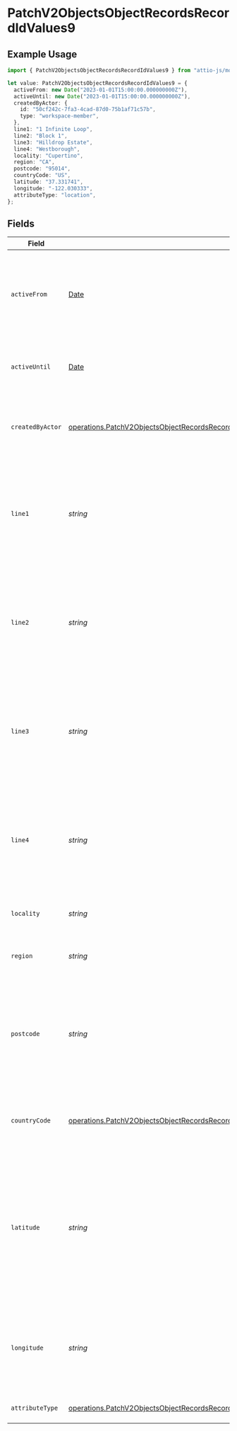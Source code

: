 # PatchV2ObjectsObjectRecordsRecordIdValues9

## Example Usage

```typescript
import { PatchV2ObjectsObjectRecordsRecordIdValues9 } from "attio-js/models/operations";

let value: PatchV2ObjectsObjectRecordsRecordIdValues9 = {
  activeFrom: new Date("2023-01-01T15:00:00.000000000Z"),
  activeUntil: new Date("2023-01-01T15:00:00.000000000Z"),
  createdByActor: {
    id: "50cf242c-7fa3-4cad-87d0-75b1af71c57b",
    type: "workspace-member",
  },
  line1: "1 Infinite Loop",
  line2: "Block 1",
  line3: "Hilldrop Estate",
  line4: "Westborough",
  locality: "Cupertino",
  region: "CA",
  postcode: "95014",
  countryCode: "US",
  latitude: "37.331741",
  longitude: "-122.030333",
  attributeType: "location",
};
```

## Fields

| Field                                                                                                                                                                                                                                                        | Type                                                                                                                                                                                                                                                         | Required                                                                                                                                                                                                                                                     | Description                                                                                                                                                                                                                                                  | Example                                                                                                                                                                                                                                                      |
| ------------------------------------------------------------------------------------------------------------------------------------------------------------------------------------------------------------------------------------------------------------ | ------------------------------------------------------------------------------------------------------------------------------------------------------------------------------------------------------------------------------------------------------------ | ------------------------------------------------------------------------------------------------------------------------------------------------------------------------------------------------------------------------------------------------------------ | ------------------------------------------------------------------------------------------------------------------------------------------------------------------------------------------------------------------------------------------------------------ | ------------------------------------------------------------------------------------------------------------------------------------------------------------------------------------------------------------------------------------------------------------ |
| `activeFrom`                                                                                                                                                                                                                                                 | [Date](https://developer.mozilla.org/en-US/docs/Web/JavaScript/Reference/Global_Objects/Date)                                                                                                                                                                | :heavy_check_mark:                                                                                                                                                                                                                                           | The point in time at which this value was made "active". `active_from` can be considered roughly analogous to `created_at`.                                                                                                                                  | 2023-01-01T15:00:00.000000000Z                                                                                                                                                                                                                               |
| `activeUntil`                                                                                                                                                                                                                                                | [Date](https://developer.mozilla.org/en-US/docs/Web/JavaScript/Reference/Global_Objects/Date)                                                                                                                                                                | :heavy_check_mark:                                                                                                                                                                                                                                           | The point in time at which this value was deactivated. If `null`, the value is active.                                                                                                                                                                       | 2023-01-01T15:00:00.000000000Z                                                                                                                                                                                                                               |
| `createdByActor`                                                                                                                                                                                                                                             | [operations.PatchV2ObjectsObjectRecordsRecordIdValuesRecordsResponse200ApplicationJSONResponseBodyData9CreatedByActor](../../models/operations/patchv2objectsobjectrecordsrecordidvaluesrecordsresponse200applicationjsonresponsebodydata9createdbyactor.md) | :heavy_check_mark:                                                                                                                                                                                                                                           | The actor that created this value.                                                                                                                                                                                                                           | {<br/>"type": "workspace-member",<br/>"id": "50cf242c-7fa3-4cad-87d0-75b1af71c57b"<br/>}                                                                                                                                                                     |
| `line1`                                                                                                                                                                                                                                                      | *string*                                                                                                                                                                                                                                                     | :heavy_check_mark:                                                                                                                                                                                                                                           | The first line of the address. Note that this value is not currently represented in the UI but will be persisted and readable through API calls.                                                                                                             | 1 Infinite Loop                                                                                                                                                                                                                                              |
| `line2`                                                                                                                                                                                                                                                      | *string*                                                                                                                                                                                                                                                     | :heavy_check_mark:                                                                                                                                                                                                                                           | The second line of the address. Note that this value is not currently represented in the UI but will be persisted and readable through API calls.                                                                                                            | Block 1                                                                                                                                                                                                                                                      |
| `line3`                                                                                                                                                                                                                                                      | *string*                                                                                                                                                                                                                                                     | :heavy_check_mark:                                                                                                                                                                                                                                           | The third line of the address. Note that this value is not currently represented in the UI but will be persisted and readable through API calls.                                                                                                             | Hilldrop Estate                                                                                                                                                                                                                                              |
| `line4`                                                                                                                                                                                                                                                      | *string*                                                                                                                                                                                                                                                     | :heavy_check_mark:                                                                                                                                                                                                                                           | The fourth line of the address. Note that this value is not currently represented in the UI but will be persisted and readable through API calls.                                                                                                            | Westborough                                                                                                                                                                                                                                                  |
| `locality`                                                                                                                                                                                                                                                   | *string*                                                                                                                                                                                                                                                     | :heavy_check_mark:                                                                                                                                                                                                                                           | The town, neighborhood or area the location is in.                                                                                                                                                                                                           | Cupertino                                                                                                                                                                                                                                                    |
| `region`                                                                                                                                                                                                                                                     | *string*                                                                                                                                                                                                                                                     | :heavy_check_mark:                                                                                                                                                                                                                                           | The state, county, province or region that the location is in.                                                                                                                                                                                               | CA                                                                                                                                                                                                                                                           |
| `postcode`                                                                                                                                                                                                                                                   | *string*                                                                                                                                                                                                                                                     | :heavy_check_mark:                                                                                                                                                                                                                                           | The postcode or zip code for the location. Note that this value is not currently represented in the UI but will be persisted and readable through API calls.}                                                                                                | 95014                                                                                                                                                                                                                                                        |
| `countryCode`                                                                                                                                                                                                                                                | [operations.PatchV2ObjectsObjectRecordsRecordIdValuesCountryCode](../../models/operations/patchv2objectsobjectrecordsrecordidvaluescountrycode.md)                                                                                                           | :heavy_check_mark:                                                                                                                                                                                                                                           | The ISO 3166-1 alpha-2 country code for the country this location is in.                                                                                                                                                                                     | US                                                                                                                                                                                                                                                           |
| `latitude`                                                                                                                                                                                                                                                   | *string*                                                                                                                                                                                                                                                     | :heavy_check_mark:                                                                                                                                                                                                                                           | The latitude of the location. Validated by the regular expression `/^[-+]?([1-8]?\d(\.\d+)?\|90(\.0+)?)$/`. Note that this value is not currently represented in the UI but will be persisted and readable through API calls.}                               | 37.331741                                                                                                                                                                                                                                                    |
| `longitude`                                                                                                                                                                                                                                                  | *string*                                                                                                                                                                                                                                                     | :heavy_check_mark:                                                                                                                                                                                                                                           | The longitude of the location. Validated by the regular expression `/^[-+]?(180(\.0+)?\|((1[0-7]\d)\|([1-9]?\d))(\.\d+)?)$/`                                                                                                                                 | -122.030333                                                                                                                                                                                                                                                  |
| `attributeType`                                                                                                                                                                                                                                              | [operations.PatchV2ObjectsObjectRecordsRecordIdValuesRecordsResponse200ApplicationJSONResponseBodyData9AttributeType](../../models/operations/patchv2objectsobjectrecordsrecordidvaluesrecordsresponse200applicationjsonresponsebodydata9attributetype.md)   | :heavy_check_mark:                                                                                                                                                                                                                                           | The attribute type of the value.                                                                                                                                                                                                                             | location                                                                                                                                                                                                                                                     |